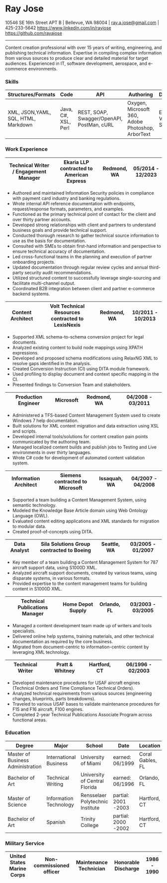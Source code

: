 # Ray Jose
10546 SE 16th Street APT B | Bellevue, WA 98004 | ray.a.jose@gmail.com | 425-233-5642
https://www.linkedin.com/in/rayjose
https://github.com/rayajose
***
Content creation professional with over 15 years of writing, engineering, and publishing technical information. Expertise in compiling complex information from various sources to produce clear and detailed material for target audiences. Experienced in IT, software development, aerospace, and e-commerce environments.

### Skills

| Structures/Formats | Code | API | Authoring | Development | Collaboration |
|----------|----------|----------|----------|----------|----------|
| XML, JSON,YAML, SQL, HTML, Markdown | Java, C#, XSL, Perl | REST, SOAP, Swagger/OpenAPI, PostMan, cURL | Oxygen, Microsoft 360, Adobe Photoshop, ArborText | Eclipse, Visual Studio, Spring Boot | Azure DevOps, GitHub, Notion, Teams, SharePoint |

### Work Experience

|Technical Writer / Engagement Manager|Ekaria LLP contracted to American Express|Redmond, WA|05/2014 - 12/2023|
| --- | --- |--- | --- |
+ Authored and maintained Information Security policies in compliance with payment card industry and banking regulations.
+ Wrote internal API reference documentation with endpoints, request/response formats, parameters, and examples.
+ Functioned as the primary technical point of contact for the client and over thirty partner accounts.
+ Developed strong relationships with client and partners to understand business goals and provide technical support.
+ Conducted thorough research to gather technical source information to use as the basis for documentation.
+ Consulted with SMEs to obtain first-hand information and perspective to ensure technical accuracy of documentation.
+ Led cross-functional teams in the planning and execution of partner onboarding projects.
+ Updated documentation through regular review cycles and annual third-party security audit recommendations.
+ Utilized structured content to successfully leverage single-sourcing and facilitate multi-channel output.
+ Coordinated B2B integration between client and partner e-commerce backend systems.


|Content Architect|Volt Technical Resources contracted to LexisNexis|Redmond, WA|10/2011 - 10/2013|
| --- | --- |--- | --- |
+ Supported XML schema-to-schema conversion project for legal documents.
+ Analyzed existing content to build node mappings using XPATH expressions.
+ Developed and proposed schema modifications using RelaxNG XML to resolve gaps identified in the analysis.
+ Created Conversion Instruction (CI) using DITA module framework.
+ Used profiling to display document and context specific mapping in the CI.
+ Presented findings to Conversion Team and stakeholders.

|Production Engineer|Microsoft|Redmond, WA|04/2008 - 03/2011|
| --- | --- |--- | --- |

+ Administered a TFS-based Content Management System used to create Windows 7 help documentation.
+ Built solutions for XML content migration and data extraction using XSL and scripts.
+ Developed internal tools/solutions for content creation pain points communicated by the authoring team.
+ Managed localized content builds and publish jobs to Testing and Live environments in over thirty languages.
+ Wrote C# code for development of automated content validation system.

|Information Architect|Siemens contracted to Microsoft|Issaquah, WA|04/2007 - 04/2008|
| --- | --- |--- | --- |		
+ Supported a team building a Content Management System, using semantic technology.
+ Modeled the Knowledge Base Article domain using Web Ontology Language (OWL).
+ Evaluated content editing applications and XML standards for migration to modular data.
+ Created proof-of-concepts using DITA.
  
|Data Analyst|Sila Solutions Group contracted to Boeing|Seattle, WA|03/2005 - 01/2007|
| --- | --- |--- | --- |
+ Key member of a team building a Content Management System for 787 aircraft support data, using S1000D XML.
+ Analyzed aircraft support documents, created by various teams, using disparate systems, in various formats.
+ Provided expertise to the content management teams for building content in S1000D XML.

|Technical Publications Manager|Home Depot Supply|Orlando, FL|03/2003 - 03/2005|
| --- | --- |--- | --- |		
+ Managed a content development team made up of writers and tools specialists.
+ Delivered online help systems, training materials, and other technical documentation as required by the core business.
+ Migrated from document-centric to information-centric content by leveraging XML technology.

|Technical Writer|Pratt & Whitney|Hartford, CT|06/1996 - 02/2003|
| --- | --- |--- | --- |
+ Developed maintenance procedures for USAF aircraft engines (Technical Orders and Time Compliance Technical Orders). 
+ Analyzed technical requirements from various sources (engineering changes, blueprints, parts breakdowns).
+ Traveled to various USAF bases to validate maintenance procedures for F15 and F16 aircraft, F100 engines.
+ Completed 2-year Technical Publications Associate Program across functional areas.

### Education

| Degree | Major | School | Date | Location |
|----------|----------|----------|----------|----------|
| Master of Business Administration | International Business | University of Miami | earned: 06/1999 | Coral Gables, FL|
| Bachelor of Art | Technical Writing | University of Central Florida | earned: 06/1996	| Orlando, FL |
| Master of Science | Information Technology | Rensselaer Polytechnic Institute | partial: 2001 -2003 | Hartford, CT |
| Bachelor of Art | Spanish | Trinity College | partial: 2000 -2002 | Hartford, CT |

### Military Service

|United States Marine Corps|Non-commissioned officer|Maintenance Technician|Honorable Discharge|1986 - 1990|
| --- | --- |--- | --- | --- |
